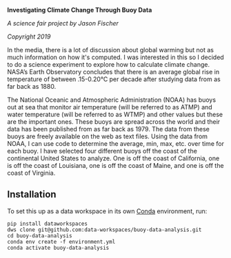 **Investigating Climate Change Through Buoy Data**

*A science fair project by Jason Fischer*

*Copyright 2019*

   In the media, there is a lot of discussion about global warming but not as much information on how it's computed. I was interested in this so I decided to do a science experiment to explore how to calculate climate change. NASA’s Earth Observatory concludes that there is an average global rise in temperature of between .15-0.20℃ per decade after studying data from as far back as 1880. 

  The National Oceanic and Atmospheric Administration (NOAA) has buoys out at sea that monitor air temperature (will be referred to as ATMP) and water temperature (will be referred to as WTMP) and other values but these are the important ones. These buoys are spread across the world and their data has been published from as far back as 1979. The data from these buoys are freely available on the web as text files. Using the data from NOAA, I can use code to determine the average, min, max, etc. over time for each buoy. I have selected four different buoys off the coast of the continental United States to analyze. One is off the coast of California, one is off the coast of Louisiana, one is off the coast of Maine, and one is off the coast of Virginia.

Installation
------------
To set this up as a data workspace in its own [Conda](https://conda.io/en/latest/) environment, run:
```
pip install dataworkspaces
dws clone git@github.com:data-workspaces/buoy-data-analysis.git
cd buoy-data-analysis
conda env create -f environment.yml
conda activate buoy-data-analysis
```
